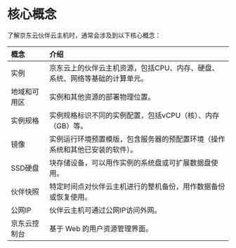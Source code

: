 # 核心概念
了解京东云伙伴云主机时，通常会涉及到以下核心概念：

概念|介绍
:---|:---
实例| 京东云上的伙伴云主机资源，包括CPU、内存、硬盘、系统、网络等基础的计算单元。
地域和可用区|实例和其他资源的部署物理位置。
实例规格|实例规格标识不同的实例配置，包括vCPU（核）、内存（GB）等。
镜像|实例运行环境预置模版，包含服务器的预配置环境（操作系统和其他已安装的软件）。
SSD硬盘|块存储设备，可以用作实例的系统盘或可扩展数据盘使用。
伙伴快照|特定时间点对伙伴云主机进行的整机备份，用作数据备份或恢复使用。
公网IP|伙伴云主机可通过公网IP访问外网。
京东云控制台|基于 Web 的用户资源管理界面。


